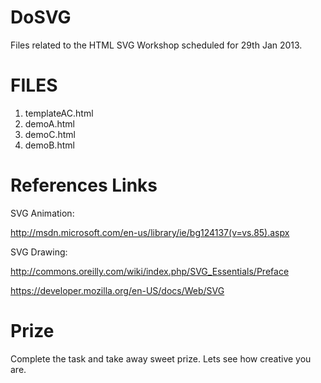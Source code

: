 DoSVG
=====

Files related to the HTML SVG Workshop  scheduled for 29th Jan 2013.

FILES
====

1. templateAC.html
2. demoA.html
3. demoC.html
4. demoB.html

References Links
===============

SVG Animation: 

http://msdn.microsoft.com/en-us/library/ie/bg124137(v=vs.85).aspx

SVG Drawing:

http://commons.oreilly.com/wiki/index.php/SVG_Essentials/Preface

https://developer.mozilla.org/en-US/docs/Web/SVG

Prize
====

Complete the task and take away sweet prize. Lets see how creative you are.


